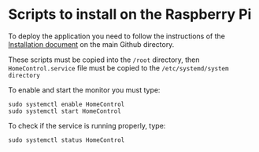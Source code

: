 # Scripts to install on the Raspberry Pi

To deploy the application you need to follow the instructions of the [Installation document](../Installation.md)  on the main Github directory.

These scripts must be copied into the ```/root```  directory, then  ```HomeControl.service``` file must be copied to the ```/etc/systemd/system directory```

To enable and start the monitor you must type:

```
sudo systemctl enable HomeControl
sudo systemctl start HomeControl
```

To check if the service is running properly, type:

```
sudo systemctl status HomeControl
```